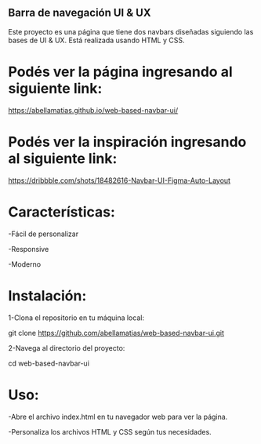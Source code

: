 ## Barra de navegación UI & UX

Este proyecto es una página que tiene dos navbars diseñadas siguiendo las bases de UI & UX. Está realizada usando HTML y CSS.

# Podés ver la página ingresando al siguiente link:

https://abellamatias.github.io/web-based-navbar-ui/

# Podés ver la inspiración ingresando al siguiente link:

https://dribbble.com/shots/18482616-Navbar-UI-Figma-Auto-Layout

# Características:

-Fácil de personalizar

-Responsive

-Moderno

# Instalación:

1-Clona el repositorio en tu máquina local:

git clone https://github.com/abellamatias/web-based-navbar-ui.git

2-Navega al directorio del proyecto:

cd web-based-navbar-ui

# Uso:

-Abre el archivo index.html en tu navegador web para ver la página.

-Personaliza los archivos HTML y CSS según tus necesidades.
